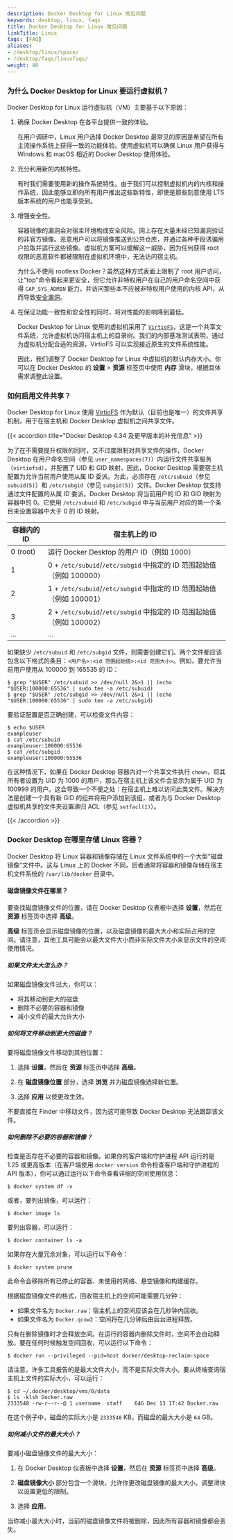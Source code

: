 ```yaml
---
description: Docker Desktop for Linux 常见问题
keywords: desktop, linux, faqs
title: Docker Desktop for Linux 常见问题
linkTitle: Linux
tags: [FAQ]
aliases:
- /desktop/linux/space/
- /desktop/faqs/linuxfaqs/
weight: 40
---
```


### 为什么 Docker Desktop for Linux 要运行虚拟机？

Docker Desktop for Linux 运行虚拟机（VM）主要基于以下原因：

1. 确保 Docker Desktop 在各平台提供一致的体验。

    在用户调研中，Linux 用户选择 Docker Desktop 最常见的原因是希望在所有主流操作系统上获得一致的功能体验。使用虚拟机可以确保 Linux 用户获得与 Windows 和 macOS 相近的 Docker Desktop 使用体验。

2. 充分利用新的内核特性。

    有时我们需要使用新的操作系统特性。由于我们可以控制虚拟机内的内核和操作系统，因此能够立即向所有用户推出这些新特性，即使是那些刻意使用 LTS 版本系统的用户也能享受到。

3. 增强安全性。

    容器镜像的漏洞会对宿主环境构成安全风险。网上存在大量未经已知漏洞验证的非官方镜像。恶意用户可以将镜像推送到公共仓库，并通过各种手段诱骗用户拉取并运行这些镜像。虚拟机方案可以缓解这一威胁，因为任何获得 root 权限的恶意软件都被限制在虚拟机环境中，无法访问宿主机。

    为什么不使用 rootless Docker？虽然这种方式表面上限制了 root 用户访问，让"top"命令看起来更安全，但它允许非特权用户在自己的用户命名空间中获得 `CAP_SYS_ADMIN` 能力，并访问那些本不应被非特权用户使用的内核 API，从而导致[安全漏洞](https://www.openwall.com/lists/oss-security/2022/01/18/7)。

4. 在保证功能一致性和安全性的同时，将对性能的影响降到最低。

    Docker Desktop for Linux 使用的虚拟机采用了 [`VirtioFS`](https://virtio-fs.gitlab.io)，这是一个共享文件系统，允许虚拟机访问宿主机上的目录树。我们的内部基准测试表明，通过为虚拟机分配合适的资源，VirtioFS 可以实现接近原生的文件系统性能。

    因此，我们调整了 Docker Desktop for Linux 中虚拟机的默认内存大小。你可以在 Docker Desktop 的 **设置** > **资源** 标签页中使用 **内存** 滑块，根据具体需求调整此设置。

### 如何启用文件共享？

Docker Desktop for Linux 使用 [VirtioFS](https://virtio-fs.gitlab.io/) 作为默认（目前也是唯一）的文件共享机制，用于在宿主机和 Docker Desktop 虚拟机之间共享文件。

{{< accordion title="Docker Desktop 4.34 及更早版本的补充信息" >}}

为了在不需要提升权限的同时，又不过度限制对共享文件的操作，Docker Desktop 在用户命名空间（参见 `user_namespaces(7)`）内运行文件共享服务（`virtiofsd`），并配置了 UID 和 GID 映射。因此，Docker Desktop 需要宿主机配置为允许当前用户使用从属 ID 委派。为此，必须存在 `/etc/subuid`（参见 `subuid(5)`）和 `/etc/subgid`（参见 `subgid(5)`）文件。Docker Desktop 仅支持通过文件配置的从属 ID 委派。Docker Desktop 将当前用户的 ID 和 GID 映射为容器中的 0。它使用 `/etc/subuid` 和 `/etc/subgid` 中与当前用户对应的第一个条目来设置容器中大于 0 的 ID 映射。

| 容器内的 ID | 宿主机上的 ID                                                                       |
| --------------- | -------------------------------------------------------------------------------- |
| 0 (root)        | 运行 Docker Desktop 的用户 ID（例如 1000）                                            |
| 1               | 0 + `/etc/subuid`/`/etc/subgid` 中指定的 ID 范围起始值（例如 100000） |
| 2               | 1 + `/etc/subuid`/`/etc/subgid` 中指定的 ID 范围起始值（例如 100001） |
| 3               | 2 + `/etc/subuid`/`/etc/subgid` 中指定的 ID 范围起始值（例如 100002） |
| ...             | ...                                                                              |

如果缺少 `/etc/subuid` 和 `/etc/subgid` 文件，则需要创建它们。两个文件都应该包含以下格式的条目：`<用户名>:<id 范围起始值>:<id 范围大小>`。例如，要允许当前用户使用从 100000 到 165535 的 ID：

```console
$ grep "$USER" /etc/subuid >> /dev/null 2&>1 || (echo "$USER:100000:65536" | sudo tee -a /etc/subuid)
$ grep "$USER" /etc/subgid >> /dev/null 2&>1 || (echo "$USER:100000:65536" | sudo tee -a /etc/subgid)
```

要验证配置是否正确创建，可以检查文件内容：

```console
$ echo $USER
exampleuser
$ cat /etc/subuid
exampleuser:100000:65536
$ cat /etc/subgid
exampleuser:100000:65536
```

在这种情况下，如果在 Docker Desktop 容器内对一个共享文件执行 `chown`，将其所有者设置为 UID 为 1000 的用户，那么在宿主机上该文件会显示为属于 UID 为 100999 的用户。这会导致一个不便之处：在宿主机上难以访问此类文件。解决方法是创建一个具有新 GID 的组并将用户添加到该组，或者为与 Docker Desktop 虚拟机共享的文件夹设置递归 ACL（参见 `setfacl(1)`）。

{{< /accordion >}}

### Docker Desktop 在哪里存储 Linux 容器？

Docker Desktop 将 Linux 容器和镜像存储在 Linux 文件系统中的一个大型"磁盘镜像"文件中。这与 Linux 上的 Docker 不同，后者通常将容器和镜像存储在宿主机文件系统的 `/var/lib/docker` 目录中。

#### 磁盘镜像文件在哪里？

要查找磁盘镜像文件的位置，请在 Docker Desktop 仪表板中选择 **设置**，然后在 **资源** 标签页中选择 **高级**。

**高级** 标签页会显示磁盘镜像的位置，以及磁盘镜像的最大大小和实际占用的空间。请注意，其他工具可能会以最大文件大小而非实际文件大小来显示文件的空间使用情况。

##### 如果文件太大怎么办？

如果磁盘镜像文件过大，你可以：

- 将其移动到更大的磁盘
- 删除不必要的容器和镜像
- 减小文件的最大允许大小

##### 如何将文件移动到更大的磁盘？

要将磁盘镜像文件移动到其他位置：

1. 选择 **设置**，然后在 **资源** 标签页中选择 **高级**。

2. 在 **磁盘镜像位置** 部分，选择 **浏览** 并为磁盘镜像选择新位置。

3. 选择 **应用** 以使更改生效。

不要直接在 Finder 中移动文件，因为这可能导致 Docker Desktop 无法跟踪该文件。

##### 如何删除不必要的容器和镜像？

检查是否存在不必要的容器和镜像。如果你的客户端和守护进程 API 运行的是 1.25 或更高版本（在客户端使用 `docker version` 命令检查客户端和守护进程的 API 版本），你可以通过运行以下命令查看详细的空间使用信息：

```console
$ docker system df -v
```

或者，要列出镜像，可以运行：

```console
$ docker image ls
```

要列出容器，可以运行：

```console
$ docker container ls -a
```

如果存在大量冗余对象，可以运行以下命令：

```console
$ docker system prune
```

此命令会移除所有已停止的容器、未使用的网络、悬空镜像和构建缓存。

根据磁盘镜像文件的格式，回收宿主机上的空间可能需要几分钟：

- 如果文件名为 `Docker.raw`：宿主机上的空间应该会在几秒钟内回收。
- 如果文件名为 `Docker.qcow2`：空间将在几分钟后由后台进程释放。

只有在删除镜像时才会释放空间。在运行的容器内删除文件时，空间不会自动释放。要在任何时候触发空间回收，可以运行以下命令：

```console
$ docker run --privileged --pid=host docker/desktop-reclaim-space
```

请注意，许多工具报告的是最大文件大小，而不是实际文件大小。要从终端查询宿主机上文件的实际大小，可以运行：

```console
$ cd ~/.docker/desktop/vms/0/data
$ ls -klsh Docker.raw
2333548 -rw-r--r--@ 1 username  staff    64G Dec 13 17:42 Docker.raw
```

在这个例子中，磁盘的实际大小是 `2333548` KB，而磁盘的最大大小是 `64` GB。

##### 如何减小文件的最大大小？

要减小磁盘镜像文件的最大大小：

1. 在 Docker Desktop 仪表板中选择 **设置**，然后在 **资源** 标签页中选择 **高级**。

2. **磁盘镜像大小** 部分包含一个滑块，允许你更改磁盘镜像的最大大小。调整滑块以设置更低的限制。

3. 选择 **应用**。

当你减小最大大小时，当前的磁盘镜像文件将被删除，因此所有容器和镜像都会丢失。
